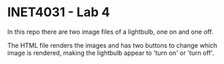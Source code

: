 # INET4031 - Lab 4

In this repo there are two image files of a lightbulb, one on and one off.

The HTML file renders the images and has two buttons to change which image
is rendered, making the lightbulb appear to 'turn on' or 'turn off'.
